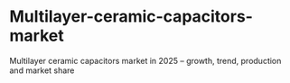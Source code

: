 # Multilayer-ceramic-capacitors-market
Multilayer ceramic capacitors market in 2025 – growth, trend, production and market share
